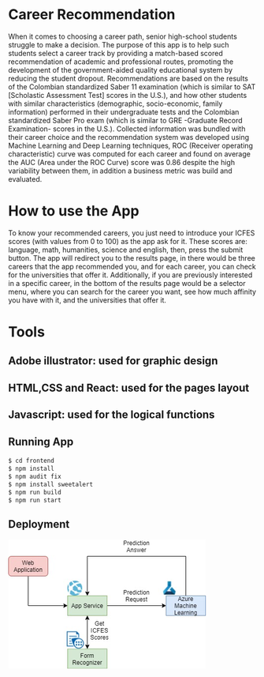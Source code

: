 # Career Recommendation

When it comes to choosing a career path, senior high-school students struggle to make a decision. The purpose of this app is to help such students select a career track by providing a match-based scored recommendation of academic and professional routes, promoting the development of the government-aided quality educational system by reducing the student dropout. Recommendations are based on the results of the Colombian standardized Saber 11 examination (which is similar to SAT [Scholastic Assessment Test] scores in the U.S.), and how other students with similar characteristics (demographic, socio-economic, family information) performed in their undergraduate tests and the Colombian standardized Saber Pro exam (which is similar to GRE -Graduate Record Examination- scores in the U.S.). Collected information was bundled with their career choice and the recommendation system was developed using Machine Learning and Deep Learning techniques, ROC (Receiver operating characteristic) curve was computed for each career and found on average the AUC (Area under the ROC Curve) score was 0.86 despite the high variability between them, in addition a business metric was build and evaluated.

# How to use the App

To know your recommended careers, you just need to introduce your ICFES scores (with values from 0 to 100) as the app ask for it. These scores are: language, math, humanities, science and english, then, press the submit button. The app will redirect you to the results page, in there would be three careers that the app recommended you, and for each career, you can check for the universities that offer it. Additionally, if you are previously interested in a specific career, in the bottom of the results page would be a selector menu, where you can search for the career you want, see how much affinity you have with it, and the universities that offer it.

# Tools
## Adobe illustrator: used for graphic design
## HTML,CSS and React: used for the pages layout
## Javascript: used for the logical functions

## Running App
```
$ cd frontend
$ npm install
$ npm audit fix
$ npm install sweetalert
$ npm run build
$ npm run start
```
## Deployment
![Azure Architecture](./images/azure.jpeg)
